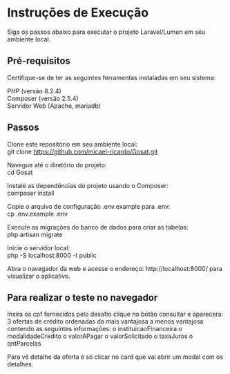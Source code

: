 # Instruções de Execução
Siga os passos abaixo para executar o projeto Laravel/Lumen em seu ambiente local.

## Pré-requisitos
Certifique-se de ter as seguintes ferramentas instaladas em seu sistema:<br>

PHP (versão 8.2.4)<br>
Composer (versão 2.5.4)<br>
Servidor Web (Apache, mariadb)<br>

## Passos
Clone este repositório em seu ambiente local:<br>
git clone https://github.com/micael-ricardo/Gosat.git

Navegue até o diretório do projeto:<br>
cd Gosat

Instale as dependências do projeto usando o Composer:<br>
composer install

Copie o arquivo de configuração .env.example para .env:<br>
cp .env.example .env

Execute as migrações do banco de dados para criar as tabelas:<br>
php artisan migrate

Inicie o servidor local:<br>
php -S localhost:8000 -t public

Abra o navegador da web e acesse o endereço: http://localhost:8000/   para visualizar o aplicativo.

## Para realizar o teste no navegador 
Insira os cpf fornecidos pelo desafio clique no botão consultar e aparecera:  3 ofertas de crédito ordenadas da mais vantajosa
a menos vantajosa contendo as seguintes informações:
o instituicaoFinanceira
o modalidadeCredito
o valorAPagar
o valorSolicitado
o taxaJuros
o qntParcelas

Para vê detalhe da oferta é só clicar no card que vai abrir um modal com os detalhes.






